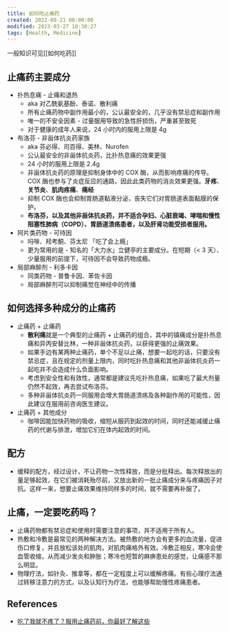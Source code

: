 ```yaml
---
title: 如何吃止痛药
created: 2022-08-21 08:00:00
modified: 2023-03-27 10:30:27
tags: [Health, Medicine]
---
```


一般知识可见[[如何吃药]]

## 止痛药主要成分

- 扑热息痛 - 止痛和退热
  - aka 对乙酰氨基酚、泰诺、散利痛
  - 所有止痛药物中副作用最小的，公认最安全的，几乎没有禁忌症和副作用
  - 唯一的不安全因素 - 过量服用导致的急性肝损伤，严重甚至致死
  - 对于健康的成年人来说，24 小时内的服用上限是 4g
- 布洛芬 - 非甾体抗炎药家族
  - aka 芬必得、司百得、美林、Nurofen
  - 公认最安全的非甾体抗炎药，比扑热息痛的效果更强
  - 24 小时的服用上限是 2.4g
  - 非甾体抗炎药的原理是抑制身体中的 COX 酶，从而影响疼痛的传导。COX 酶也参与了炎症反应的通路，因此此类药物的消炎效果更强。**牙疼**、**关节炎**、**肌肉疼痛**、**痛经**
  - 抑制 COX 酶也会抑制胃肠道黏液分泌，丧失它们对胃肠道表面黏膜的保护。
  - **布洛芬，以及其他非甾体抗炎药，并不适合孕妇、心脏衰竭、哮喘和慢性阻塞性肺病（COPD）、胃肠道溃疡患者，以及肝肾功能受损者服用。**
- 阿片类药物 - 可待因
  - 吗啡、羟考酮、芬太尼 「吃了会上瘾」
  - 更为常用的是 - 知名的「大力水」立健亭的主要成分。在短期（< 3 天）、少量服用的前提下，可待因不会导致药物成瘾。
- 局部麻醉剂 - 利多卡因
  - 同类药物 - 普鲁卡因、苯佐卡因
  - 局部麻醉剂可以抑制痛觉在神经中的传播

## 如何选择多种成分的止痛药

- 止痛药 + 止痛药
  - **散利痛**就是一个典型的止痛药 + 止痛药的组合，其中的镇痛成分是扑热息痛和异丙安替比林，一种非甾体抗炎药，以获得更强的止痛效果。
  - 如果手边有某两种止痛药，单个不足以止痛，想要一起吃的话，只要没有禁忌症，且在规定的剂量上限内，同时吃扑热息痛和其他非甾体抗炎药一起吃并不会造成什么负面影响。
  - 考虑到安全性和有效性，通常都是建议先吃扑热息痛，如果吃了最大剂量仍然不起效，再去尝试布洛芬。
  - 多种非甾体抗炎药一同服用会增大胃肠道溃疡及各种副作用的可能性，因此建议在服用前咨询医生建议。
- 止痛药 + 其他成分
  - 咖啡因能加快药物的吸收，缩短从服药到起效的时间，同时还能减缓止痛药的代谢与排泄，增加它们在体内起效的时间。

## 配方

- 缓释的配方，经过设计，不让药物一次性释放，而是分批释出。每次释放出的量足够起效，在它们被消耗殆尽前，又放出新的一批止痛成分来与疼痛因子对抗。这样一来，想要止痛效果维持同样多的时间，就不需要再补服了。

## 止痛，一定要吃药吗？

- 止痛药物都有禁忌症和使用时需要注意的事项，并不适用于所有人。
- 热敷和冷敷是最常见的两种解决方法。被热敷的地方会有更多的血流量，促进伤口修复，并且放松该处的肌肉，对肌肉痛格外有效。冷敷正相反，寒冷会使血管收缩，从而减少发炎和肿胀；寒冷也短暂的麻痹患处的感觉，让痛感不那么明显。
- 物理疗法，如针灸、推拿等，都在一定程度上可以缓解疼痛。有些心理疗法通过转移注意力的方式，以及认知行为疗法，也能够帮助慢性疼痛患者。

## References

- [吃了我就不疼了？服用止痛药前，你最好了解这些](https://sspai.com/post/74125)
